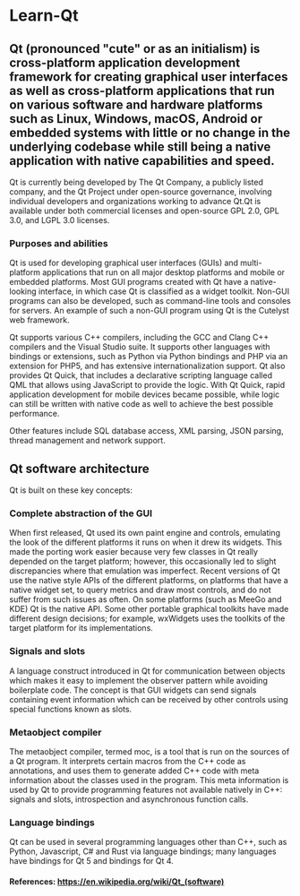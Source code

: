 # Learn-Qt

## Qt (pronounced "cute" or as an initialism) is cross-platform application development framework for creating graphical user interfaces as well as cross-platform applications that run on various software and hardware platforms such as Linux, Windows, macOS, Android or embedded systems with little or no change in the underlying codebase while still being a native application with native capabilities and speed.

Qt is currently being developed by The Qt Company, a publicly listed company, and the Qt Project under open-source governance, involving individual developers and organizations working to advance Qt.Qt is available under both commercial licenses and open-source GPL 2.0, GPL 3.0, and LGPL 3.0 licenses.

### Purposes and abilities

Qt is used for developing graphical user interfaces (GUIs) and multi-platform applications that run on all major desktop platforms and mobile or embedded platforms. Most GUI programs created with Qt have a native-looking interface, in which case Qt is classified as a widget toolkit. Non-GUI programs can also be developed, such as command-line tools and consoles for servers. An example of such a non-GUI program using Qt is the Cutelyst web framework.

Qt supports various C++ compilers, including the GCC and Clang C++ compilers and the Visual Studio suite. It supports other languages with bindings or extensions, such as Python via Python bindings and PHP via an extension for PHP5, and has extensive internationalization support. Qt also provides Qt Quick, that includes a declarative scripting language called QML that allows using JavaScript to provide the logic. With Qt Quick, rapid application development for mobile devices became possible, while logic can still be written with native code as well to achieve the best possible performance.

Other features include SQL database access, XML parsing, JSON parsing, thread management and network support.

## Qt software architecture
Qt is built on these key concepts:

### Complete abstraction of the GUI
When first released, Qt used its own paint engine and controls, emulating the look of the different platforms it runs on when it drew its widgets. This made the porting work easier because very few classes in Qt really depended on the target platform; however, this occasionally led to slight discrepancies where that emulation was imperfect. Recent versions of Qt use the native style APIs of the different platforms, on platforms that have a native widget set, to query metrics and draw most controls, and do not suffer from such issues as often. On some platforms (such as MeeGo and KDE) Qt is the native API. Some other portable graphical toolkits have made different design decisions; for example, wxWidgets uses the toolkits of the target platform for its implementations.

### Signals and slots
A language construct introduced in Qt for communication between objects which makes it easy to implement the observer pattern while avoiding boilerplate code. The concept is that GUI widgets can send signals containing event information which can be received by other controls using special functions known as slots.

### Metaobject compiler
The metaobject compiler, termed moc, is a tool that is run on the sources of a Qt program. It interprets certain macros from the C++ code as annotations, and uses them to generate added C++ code with meta information about the classes used in the program. This meta information is used by Qt to provide programming features not available natively in C++: signals and slots, introspection and asynchronous function calls.

### Language bindings
Qt can be used in several programming languages other than C++, such as Python, Javascript, C# and Rust via language bindings; many languages have bindings for Qt 5 and bindings for Qt 4.

#### References: https://en.wikipedia.org/wiki/Qt_(software)
